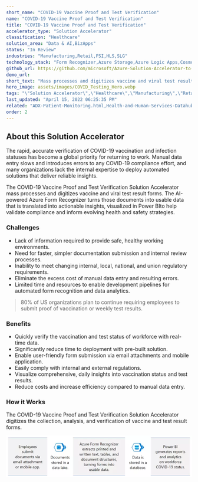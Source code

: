 ```yaml
---
short_name: "COVID-19 Vaccine Proof and Test Verification"
name: "COVID-19 Vaccine Proof and Test Verification"
title: "COVID-19 Vaccine Proof and Test Verification"
accelerator_type: "Solution Accelerator"
classification: "Healthcare"
solution_area: "Data & AI,BizApps"
status: "In Review"
industries: "Manufacturing,Retail,FSI,HLS,SLG"
technology_stack: "Form Recognizer,Azure Storage,Azure Logic Apps,Cosmos DB,Synapse Analytics,Power BI"
github_url: https://github.com/microsoft/Azure-Solution-Accelerator-to-automate-COVID-19-Vaccination-Proof-and-Test-Verification-Forms
demo_url: 
short_text: "Mass processes and digitizes vaccine and viral test result forms."
hero_image: assets/images/COVID_Testing_Hero.webp
tags: "\"Solution Accelerator\",\"Healthcare\",\"Manufacturing\",\"Retail\",\"FSI\",\"HLS\",\"SLG\",\"Form Recognizer\",\"Azure Storage\",\"Azure Logic Apps\",\"Cosmos DB\",\"Synapse Analytics\",\"Power BI\""
last_updated: "April 15, 2022 06:25:35 PM"
related: "ADX-Patient-Monitoring.html,Health-and-Human-Services-Datahub.html,Healthcare-Blockchain.html,Medical-Imaging-with-Azure-Machine-Learning.html,Overdose-Prevention.html,Patient-Risk-Analyzer.html"
order: 2
---
```

## About this Solution Accelerator

The rapid, accurate verification of COVID-19 vaccination and infection statuses has become a global priority for returning to work. Manual data entry slows and introduces errors to any COVID-19 compliance effort, and many organizations lack the internal expertise to deploy automated solutions that deliver reliable insights.

The COVID-19 Vaccine Proof and Test  Verification Solution Accelerator mass processes and digitizes vaccine and viral test result forms. The AI-powered Azure Form Recognizer turns those documents into usable data that is translated into actionable insights, visualized in Power BIto help validate compliance and inform evolving health and safety strategies.

### Challenges

* Lack of information required to provide safe, healthy working environments.
* Need for faster, simpler documentation submission and internal review processes.
* Inability to meet changing internal, local, national, and union regulatory requirements.
* Eliminate the excess cost of manual data entry and resulting errors.
* Limited time and resources to enable development pipelines for automated form recognition and data analytics.

> 80% of US organizations plan to continue requiring employees to submit proof of vaccination or weekly test results.

### Benefits

* Quickly verify the vaccination and test status of workforce with real-time data.
* Significantly reduce time to deployment with pre-built solution.
* Enable user-friendly form submission via email attachments and mobile application.
* Easily comply with internal and external regulations.
* Visualize comprehensive, daily insights into vaccination status and test results.
* Reduce costs and increase efficiency compared to manual data entry.

### How it Works

The COVID-19 Vaccine Proof and Test Verification Solution Accelerator digitizes the collection, analysis, and verification of vaccine and test result forms.

![COVID-19 Vaccine Proof and Test Verification Flow](../assets/images/COVID_Flow.webp)

